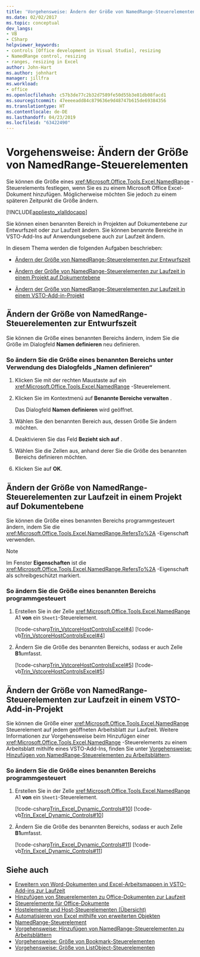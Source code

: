 ```yaml
---
title: 'Vorgehensweise: Ändern der Größe von NamedRange-Steuerelementen'
ms.date: 02/02/2017
ms.topic: conceptual
dev_langs:
- VB
- CSharp
helpviewer_keywords:
- controls [Office development in Visual Studio], resizing
- NamedRange control, resizing
- ranges, resizing in Excel
author: John-Hart
ms.author: johnhart
manager: jillfra
ms.workload:
- office
ms.openlocfilehash: c57b3de77c2b32d7589fe50d55b3e81db08facd1
ms.sourcegitcommit: 47eeeeadd84c879636e9d48747b615de69384356
ms.translationtype: HT
ms.contentlocale: de-DE
ms.lasthandoff: 04/23/2019
ms.locfileid: "63422490"
---
```

# <a name="how-to-resize-namedrange-controls"></a>Vorgehensweise: Ändern der Größe von NamedRange-Steuerelementen
  Sie können die Größe eines <xref:Microsoft.Office.Tools.Excel.NamedRange> -Steuerelements festlegen, wenn Sie es zu einem Microsoft Office Excel-Dokument hinzufügen. Möglicherweise möchten Sie jedoch zu einem späteren Zeitpunkt die Größe ändern.

 [!INCLUDE[appliesto_xlalldocapp](../vsto/includes/appliesto-xlalldocapp-md.md)]

 Sie können einen benannten Bereich in Projekten auf Dokumentebene zur Entwurfszeit oder zur Laufzeit ändern. Sie können benannte Bereiche in VSTO-Add-Ins auf Anwendungsebene auch zur Laufzeit ändern.

 In diesem Thema werden die folgenden Aufgaben beschrieben:

- [Ändern der Größe von NamedRange-Steuerelementen zur Entwurfszeit](#designtime)

- [Ändern der Größe von NamedRange-Steuerelementen zur Laufzeit in einem Projekt auf Dokumentebene](#runtimedoclevel)

- [Ändern der Größe von NamedRange-Steuerelementen zur Laufzeit in einem VSTO-Add-in-Projekt](#runtimeaddin)

## <a name="designtime"></a> Ändern der Größe von NamedRange-Steuerelementen zur Entwurfszeit
 Sie können die Größe eines benannten Bereichs ändern, indem Sie die Größe im Dialogfeld **Namen definieren** neu definieren.

### <a name="to-resize-a-named-range-by-using-the-define-name-dialog-box"></a>So ändern Sie die Größe eines benannten Bereichs unter Verwendung des Dialogfelds „Namen definieren“

1. Klicken Sie mit der rechten Maustaste auf ein <xref:Microsoft.Office.Tools.Excel.NamedRange> -Steuerelement.

2. Klicken Sie im Kontextmenü auf **Benannte Bereiche verwalten** .

     Das Dialogfeld **Namen definieren** wird geöffnet.

3. Wählen Sie den benannten Bereich aus, dessen Größe Sie ändern möchten.

4. Deaktivieren Sie das Feld **Bezieht sich auf** .

5. Wählen Sie die Zellen aus, anhand derer Sie die Größe des benannten Bereichs definieren möchten.

6. Klicken Sie auf **OK**.

## <a name="runtimedoclevel"></a> Ändern der Größe von NamedRange-Steuerelementen zur Laufzeit in einem Projekt auf Dokumentebene
 Sie können die Größe eines benannten Bereichs programmgesteuert ändern, indem Sie die <xref:Microsoft.Office.Tools.Excel.NamedRange.RefersTo%2A> -Eigenschaft verwenden.

> [!NOTE]
> Im Fenster **Eigenschaften** ist die <xref:Microsoft.Office.Tools.Excel.NamedRange.RefersTo%2A> -Eigenschaft als schreibgeschützt markiert.

### <a name="to-resize-a-named-range-programmatically"></a>So ändern Sie die Größe eines benannten Bereichs programmgesteuert

1. Erstellen Sie in der Zelle <xref:Microsoft.Office.Tools.Excel.NamedRange> A1 **von** ein `Sheet1`-Steuerelement.

     [!code-csharp[Trin_VstcoreHostControlsExcel#4](../vsto/codesnippet/CSharp/Trin_VstcoreHostControlsExcelCS/Sheet1.cs#4)]
     [!code-vb[Trin_VstcoreHostControlsExcel#4](../vsto/codesnippet/VisualBasic/Trin_VstcoreHostControlsExcelVB/Sheet1.vb#4)]

2. Ändern Sie die Größe des benannten Bereichs, sodass er auch Zelle **B1**umfasst.

     [!code-csharp[Trin_VstcoreHostControlsExcel#5](../vsto/codesnippet/CSharp/Trin_VstcoreHostControlsExcelCS/Sheet1.cs#5)]
     [!code-vb[Trin_VstcoreHostControlsExcel#5](../vsto/codesnippet/VisualBasic/Trin_VstcoreHostControlsExcelVB/Sheet1.vb#5)]

## <a name="runtimeaddin"></a> Ändern der Größe von NamedRange-Steuerelementen zur Laufzeit in einem VSTO-Add-in-Projekt
 Sie können die Größe einer <xref:Microsoft.Office.Tools.Excel.NamedRange> Steuerelement auf jedem geöffneten Arbeitsblatt zur Laufzeit. Weitere Informationen zur Vorgehensweise beim Hinzufügen einer <xref:Microsoft.Office.Tools.Excel.NamedRange> -Steuerelements zu einem Arbeitsblatt mithilfe eines VSTO-Add-Ins, finden Sie unter [Vorgehensweise: Hinzufügen von NamedRange-Steuerelementen zu Arbeitsblättern](../vsto/how-to-add-namedrange-controls-to-worksheets.md).

### <a name="to-resize-a-named-range-programmatically"></a>So ändern Sie die Größe eines benannten Bereichs programmgesteuert

1. Erstellen Sie in der Zelle <xref:Microsoft.Office.Tools.Excel.NamedRange> A1 **von** ein `Sheet1`-Steuerelement.

     [!code-csharp[Trin_Excel_Dynamic_Controls#10](../vsto/codesnippet/CSharp/Trin_Excel_Dynamic_Controls/ThisAddIn.cs#10)]
     [!code-vb[Trin_Excel_Dynamic_Controls#10](../vsto/codesnippet/VisualBasic/Trin_Excel_Dynamic_Controls/ThisAddIn.vb#10)]

2. Ändern Sie die Größe des benannten Bereichs, sodass er auch Zelle **B1**umfasst.

     [!code-csharp[Trin_Excel_Dynamic_Controls#11](../vsto/codesnippet/CSharp/Trin_Excel_Dynamic_Controls/ThisAddIn.cs#11)]
     [!code-vb[Trin_Excel_Dynamic_Controls#11](../vsto/codesnippet/VisualBasic/Trin_Excel_Dynamic_Controls/ThisAddIn.vb#11)]

## <a name="see-also"></a>Siehe auch
- [Erweitern von Word-Dokumenten und Excel-Arbeitsmappen in VSTO-Add-ins zur Laufzeit](../vsto/extending-word-documents-and-excel-workbooks-in-vsto-add-ins-at-run-time.md)
- [Hinzufügen von Steuerelementen zu Office-Dokumenten zur Laufzeit](../vsto/adding-controls-to-office-documents-at-run-time.md)
- [Steuerelemente für Office-Dokumente](../vsto/controls-on-office-documents.md)
- [Hostelemente und Host-Steuerelementen (Übersicht)](../vsto/host-items-and-host-controls-overview.md)
- [Automatisieren von Excel mithilfe von erweiterten Objekten](../vsto/automating-excel-by-using-extended-objects.md)
- [NamedRange-Steuerelement](../vsto/namedrange-control.md)
- [Vorgehensweise: Hinzufügen von NamedRange-Steuerelementen zu Arbeitsblättern](../vsto/how-to-add-namedrange-controls-to-worksheets.md)
- [Vorgehensweise: Größe von Bookmark-Steuerelementen](../vsto/how-to-resize-bookmark-controls.md)
- [Vorgehensweise: Größe von ListObject-Steuerelementen](../vsto/how-to-resize-listobject-controls.md)
